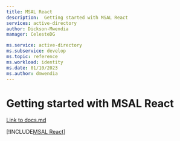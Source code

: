```yaml
---
title: MSAL React
description:  Getting started with MSAL React
services: active-directory
author: Dickson-Mwendia
manager: CelesteDG

ms.service: active-directory
ms.subservice: develop
ms.topic: reference
ms.workload: identity
ms.date: 01/10/2023
ms.author: dmwendia
---
```



# Getting started with MSAL React 


<!---

[!INCLUDE[MSAL React getting started](~/msal-react/docs/getting-started.md)]

-->

[Link to docs.md](https://github.com/AzureAD/microsoft-authentication-library-for-js/lib/msal-react/docs/getting-started.md)



[!INCLUDE[MSAL React](https://github.com/AzureAD/microsoft-authentication-library-for-js/blob/dev/lib/msal-react/docs/getting-started.md)]
